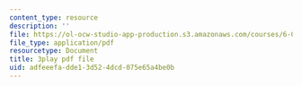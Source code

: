 ```yaml
---
content_type: resource
description: ''
file: https://ol-ocw-studio-app-production.s3.amazonaws.com/courses/6-003-signals-and-systems-fall-2011/adfeeefadde13d524dcd075e65a4be0b_MRy8xxvsZA4.pdf
file_type: application/pdf
resourcetype: Document
title: 3play pdf file
uid: adfeeefa-dde1-3d52-4dcd-075e65a4be0b
---
```

